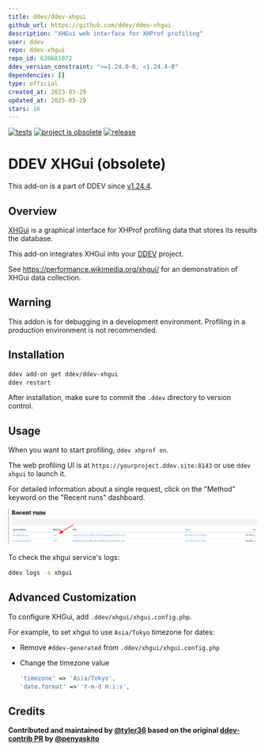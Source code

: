 ```yaml
---
title: ddev/ddev-xhgui
github_url: https://github.com/ddev/ddev-xhgui
description: "XHGui web interface for XHProf profiling"
user: ddev
repo: ddev-xhgui
repo_id: 620681072
ddev_version_constraint: ">=1.24.0-0, <1.24.4-0"
dependencies: []
type: official
created_at: 2023-03-29
updated_at: 2025-03-29
stars: 16
---
```


[![tests](https://github.com/ddev/ddev-xhgui/actions/workflows/tests.yml/badge.svg?branch=main)](https://github.com/ddev/ddev-xhgui/actions/workflows/tests.yml?query=branch%3Amain)
[![project is obsolete](https://img.shields.io/badge/maintenance-obsolete-red.svg)](https://github.com/ddev/ddev-xhgui/commits)
[![release](https://img.shields.io/github/v/release/ddev/ddev-xhgui)](https://github.com/ddev/ddev-xhgui/releases/latest)

# DDEV XHGui (obsolete)

This add-on is a part of DDEV since [v1.24.4](https://github.com/ddev/ddev/releases/tag/v1.24.4).

## Overview

[XHGui](https://github.com/perftools/xhgui) is a graphical interface for XHProf profiling data that stores its results the database.

This add-on integrates XHGui into your [DDEV](https://ddev.com/) project.

See <https://performance.wikimedia.org/xhgui/> for an demonstration of XHGui data collection.

## Warning

This addon is for debugging in a development environment.
Profiling in a production environment is not recommended.

## Installation

```sh
ddev add-on get ddev/ddev-xhgui
ddev restart
```

After installation, make sure to commit the `.ddev` directory to version control.

## Usage

When you want to start profiling, `ddev xhprof on`.

The web profiling UI is at `https://yourproject.ddev.site:8143` or use `ddev xhgui` to launch it.

For detailed information about a single request, click on the "Method" keyword on the "Recent runs" dashboard.

![Click GET method](https://raw.githubusercontent.com/ddev/ddev-xhgui/main/./images/xhgui-get.png)

To check the xhgui service's logs:

```sh
ddev logs -s xhgui
```

## Advanced Customization

To configure XHGui, add `.ddev/xhgui/xhgui.config.php`.

For example, to set xhgui to use `Asia/Tokyo` timezone for dates:

- Remove `#ddev-generated` from `.ddev/xhgui/xhgui.config.php`
- Change the timezone value

  ```php
  'timezone' => 'Asia/Tokyo',
  'date.format' => 'Y-m-d H:i:s',
  ```

## Credits

**Contributed and maintained by [@tyler36](https://github.com/tyler36) based on the original [ddev-contrib PR](https://github.com/ddev/ddev-contrib/pull/128) by [@penyaskito](https://github.com/penyaskito)**
